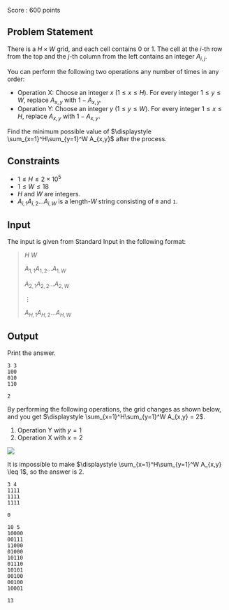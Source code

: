 Score : $600$ points

## Problem Statement

There is a $H \times W$ grid, and each cell contains $0$ or $1$. The cell at the $i$-th row from the top and the $j$-th column from the left contains an integer $A_{i,j}$.

You can perform the following two operations any number of times in any order:

- Operation X: Choose an integer $x$ ($1 \leq x \leq H$). For every integer $1 \leq y \leq W$, replace $A_{x,y}$ with $1 - A_{x,y}$.
- Operation Y: Choose an integer $y$ ($1 \leq y \leq W$). For every integer $1 \leq x \leq H$, replace $A_{x,y}$ with $1 - A_{x,y}$.

Find the minimum possible value of $\displaystyle \sum_{x=1}^H\sum_{y=1}^W A_{x,y}$ after the process.

## Constraints

- $1 \leq H \leq 2\times 10^5$
- $1 \leq W \leq 18$
- $H$ and $W$ are integers.
- $A_{i,1}A_{i,2}\ldots A_{i,W}$ is a length-$W$ string consisting of `0` and `1`.

## Input

The input is given from Standard Input in the following format:

> $H$ $W$
> 
> $A_{1,1}A_{1,2}\ldots A_{1,W}$
> 
> $A_{2,1}A_{2,2}\ldots A_{2,W}$
> 
> $\vdots$
> 
> $A_{H,1}A_{H,2}\ldots A_{H,W}$

## Output

Print the answer.

```input1
3 3
100
010
110
```

```output1
2
```

By performing the following operations, the grid changes as shown below, and you get $\displaystyle \sum_{x=1}^H\sum_{y=1}^W A_{x,y} = 2$.

1. Operation Y with $y=1$
2. Operation X with $x=2$

![](https://img.atcoder.jp/abc396/efeef604adf229d32bc42042f0a4e066.png)

It is impossible to make $\displaystyle \sum_{x=1}^H\sum_{y=1}^W A_{x,y} \leq 1$, so the answer is $2$.

```input2
3 4
1111
1111
1111
```

```output2
0
```

```input3
10 5
10000
00111
11000
01000
10110
01110
10101
00100
00100
10001
```

```output3
13
```